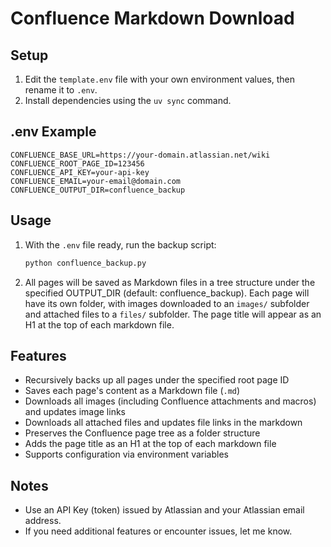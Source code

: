 # Confluence Markdown Download

## Setup
1. Edit the `template.env` file with your own environment values, then rename it to `.env`.
2. Install dependencies using the `uv sync` command.

## .env Example
```
CONFLUENCE_BASE_URL=https://your-domain.atlassian.net/wiki
CONFLUENCE_ROOT_PAGE_ID=123456
CONFLUENCE_API_KEY=your-api-key
CONFLUENCE_EMAIL=your-email@domain.com
CONFLUENCE_OUTPUT_DIR=confluence_backup
```

## Usage
1. With the `.env` file ready, run the backup script:
   ```bash
   python confluence_backup.py
   ```
2. All pages will be saved as Markdown files in a tree structure under the specified OUTPUT_DIR (default: confluence_backup). Each page will have its own folder, with images downloaded to an `images/` subfolder and attached files to a `files/` subfolder. The page title will appear as an H1 at the top of each markdown file.

## Features
- Recursively backs up all pages under the specified root page ID
- Saves each page's content as a Markdown file (`.md`)
- Downloads all images (including Confluence attachments and macros) and updates image links
- Downloads all attached files and updates file links in the markdown
- Preserves the Confluence page tree as a folder structure
- Adds the page title as an H1 at the top of each markdown file
- Supports configuration via environment variables

## Notes
- Use an API Key (token) issued by Atlassian and your Atlassian email address.
- If you need additional features or encounter issues, let me know.
